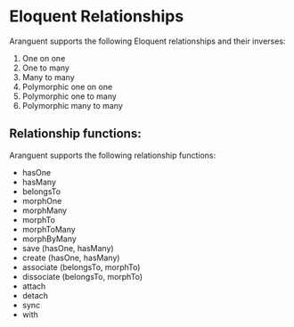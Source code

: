 # Eloquent Relationships

Aranguent supports the following Eloquent relationships and their inverses:

1) One on one
2) One to many
3) Many to many
4) Polymorphic one on one
5) Polymorphic one to many
6) Polymorphic many to many

## Relationship functions:
Aranguent supports the following relationship functions:
- hasOne
- hasMany
- belongsTo
- morphOne
- morphMany
- morphTo
- morphToMany
- morphByMany
- save (hasOne, hasMany)
- create (hasOne, hasMany)
- associate (belongsTo, morphTo)
- dissociate (belongsTo, morphTo)
- attach
- detach
- sync
- with

